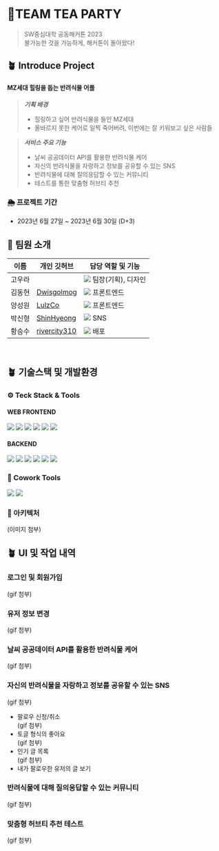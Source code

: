 # 🍵TEAM TEA PARTY

> SW중심대학 공동해커톤 2023 <br/>
> 불가능한 것을 가능하게, 해커톤이 돌아왔다! <br/>
> 
## 🪴 Introduce Project
#### MZ세대 힐링을 돕는 반려식물 어플

> **_기획 배경_**  
> - 힐링하고 싶어 반려식물을 들인 MZ세대
> - 올바르지 못한 케어로 일찍 죽어버려, 이번에는 잘 키워보고 싶은 사람들

> **_서비스 주요 기능_**  
> - 날씨 공공데이터 API를 활용한 반려식물 케어
> - 자신의 반려식물을 자랑하고 정보를 공유할 수 있는 SNS
> - 반려식물에 대해 질의응답할 수 있는 커뮤니티
> - 테스트를 통한 맞춤형 허브티 추천

### 🌦️ 프로젝트 기간
-  2023년 6월 27일 ~ 2023년 6월 30일 (D+3)

## 👼 팀원 소개

| 이름   | 개인 깃허브                                     | 담당 역할 및 기능                                                                                                                                          |
| ------ | ----------------------------------------------- | ---------------------------------------------------------------------------------------------------------------------------------------------------------- |
| 고우라 | []()    | <img src="https://img.shields.io/badge/-Design-blue"> 팀장(기획), 디자인 |
| 김동현 | [Dwisgolmog](https://github.com/Dwisgolmog) | <img src="https://img.shields.io/badge/-FE-brightgreen"> 프론트엔드                                                                                           |
| 양성원 | [LulzCo](https://github.com/LulzCo)           | <img src="https://img.shields.io/badge/-FE-brightgreen"> 프론트엔드                |
| 박신형 | [ShinHyeong](https://github.com/ShinHyeong)         | <img src="https://img.shields.io/badge/-BE-red"> SNS                                                          |
| 황승수 | [rivercity310](https://github.com/rivercity310)         | <img src="https://img.shields.io/badge/-BE-red"> 배포


<br/>


## 🪴 기술스택 및 개발환경

### ⚙️ Teck Stack & Tools

#### WEB FRONTEND
<div>
<img src="https://img.shields.io/badge/html5-E34F26?style=for-the-badge&logo=html5&logoColor=white"> 
<img src="https://img.shields.io/badge/css-1572B6?style=for-the-badge&logo=css3&logoColor=white"> 
<img src="https://img.shields.io/badge/javascript-F7DF1E?style=for-the-badge&logo=javascript&logoColor=black">
<img src="https://img.shields.io/badge/React-61DAFB.svg?&style=for-the-badge&logo=React&logoColor=white"/>
<img src="https://img.shields.io/badge/Visual%20Studio%20Code-007ACC.svg?&style=for-the-badge&logo=Visual%20Studio%20Code&logoColor=white"/>
<img src="https://img.shields.io/badge/Vercel-181717?style=for-the-badge&logo=vercel&logoColor=white">
</div>

#### BACKEND
<div>
<img  src="https://img.shields.io/badge/java 11-%23ED8B00.svg?style=for-the-badge&logo=java&logoColor=white">
<img src="https://img.shields.io/badge/Spring Boot 3.1.1-6DB33F?style=for-the-badge&logo=springboot&logoColor=white">
<img src="https://img.shields.io/badge/Gradle-02303A?style=for-the-badge&logo=gradle&logoColor=white">
<img src="https://img.shields.io/badge/PostgreSQL-4479A1?style=for-the-badge&logo=PostgreSQL&logoColor=white">
<img src="https://img.shields.io/badge/IntelliJ%20IDEA-000000.svg?&style=for-the-badge&logo=IntelliJ%20IDEA&logoColor=white">
<img src="https://img.shields.io/badge/AWS-%23FF9900.svg?style=for-the-badge&logo=amazon-aws&logoColor=white">
</div>

### 👋 Cowork Tools

<div>
<img src="https://img.shields.io/badge/Slack-4A154B?style=for-the-badge&logo=Slack&logoColor=white">
<img src="https://img.shields.io/badge/GitHub-181717?style=for-the-badge&logo=github&logoColor=white">
</div>

### 🧩 아키텍처
(이미지 첨부)

## 🪴 UI 및 작업 내역
### 로그인 및 회원가입
(gif 첨부)

### 유저 정보 변경
(gif 첨부)

### 날씨 공공데이터 API를 활용한 반려식물 케어
(gif 첨부)

### 자신의 반려식물을 자랑하고 정보를 공유할 수 있는 SNS
(gif 첨부)
- 팔로우 신청/취소 <br/>
(gif 첨부)
- 토글 형식의 좋아요 <br/>
(gif 첨부)
- 인기 글 목록 <br/>
(gif 첨부)
- 내가 팔로우한 유저의 글 보기 <br/>

### 반려식물에 대해 질의응답할 수 있는 커뮤니티
(gif 첨부)

###  맞춤형 허브티 추천 테스트
(gif 첨부)
